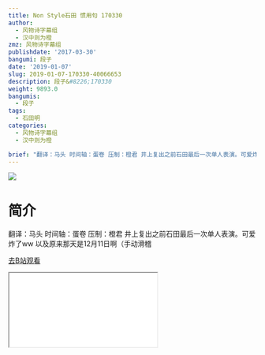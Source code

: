 ```yaml
---
title: Non Style石田 惯用句 170330
author:
  - 风物诗字幕组
  - 汉中则为橙
zmz: 风物诗字幕组
publishdate: '2017-03-30'
bangumi: 段子
date: '2019-01-07'
slug: 2019-01-07-170330-40066653
description: 段子&#8226;170330
weight: 9893.0
bangumis:
  - 段子
tags:
  - 石田明
categories:
  - 风物诗字幕组
  - 汉中则为橙

brief: "翻译：马头 时间轴：蛋卷 压制：橙君 井上复出之前石田最后一次单人表演。可爱炸了ww 以及原来那天是12月11日啊（手动滑稽"
---
```

![](https://i.imgur.com/BKcwdys.jpg)
# 简介  
翻译：马头 时间轴：蛋卷 压制：橙君
井上复出之前石田最后一次单人表演。可爱炸了ww
以及原来那天是12月11日啊（手动滑稽  

[去B站观看](https://www.bilibili.com/video/av40066653/)
<div class ="resp-container"><iframe class="testiframe" src="//player.bilibili.com/player.html?aid=40066653"", scrolling="no", allowfullscreen="true" > </iframe></div> 
